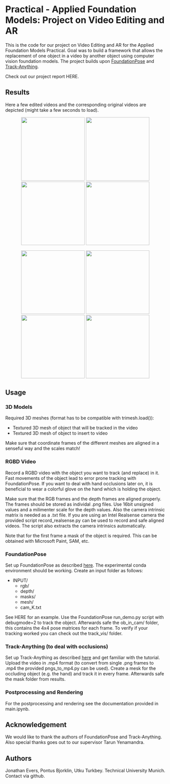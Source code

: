 # Practical - Applied Foundation Models: Project on Video Editing and AR

This is the code for our project on Video Editing and AR for the Applied Foundation Models Practical. Goal was to build a framework that allows the replacement of one object in a video by another object using computer vision foundation models. The project builds upon [FoundationPose](https://github.com/NVlabs/FoundationPose) and [Track-Anything](https://github.com/gaomingqi/Track-Anything).

Check out our project report HERE.

## Results
Here a few edited videos and the corresponding original videos are depicted (might take a few seconds to load).

<p align="center">
  <img src="assets/videos/gun_ego.gif" width="200" />
  <img src="assets/videos/gun_ego_raw.gif" width="200" />
  <img src="assets/videos/sword_ego_short.gif" width="200" />
  <img src="assets/videos/sword_ego_raw_short.gif" width="200" />
</p>

<p align="center">
  <img src="assets/videos/sword_spin.gif" width="200" />
  <img src="assets/videos/sword_spin_raw.gif" width="200" />
  <img src="assets/videos/gun_run_short.gif" width="200" />
  <img src="assets/videos/gun_run_raw_short.gif" width="200" />
</p>




## Usage

### 3D Models
Required 3D meshes (format has to be compatible with trimesh.load()):
* Textured 3D mesh of object that will be tracked in the video
* Textured 3D mesh of object to insert to video

Make sure that coordinate frames of the different meshes are aligned in a senseful way and the scales match!

### RGBD Video
Record a RGBD video with the object you want to track (and replace) in it. Fast movements of the object lead to error prone tracking with FoundationPose. If you want to deal with hand occlusions later on, it is beneficial to wear a colorful glove on the hand which is holding the object.   

Make sure that the RGB frames and the depth frames are aligned properly. The frames should be stored as individal .png files. Use 16bit unsigned values and a milimenter scale for the depth values. Also the camera intrinsic matrix is needed as a .txt file. If you are using an Intel Realsense camera the provided script record_realsense.py can be used to record and safe aligned videos. The script also extracts the camera intrinsics automatically.

Note that for the first frame a mask of the object is required. This can be obtained with Microsoft Paint, SAM, etc.

### FoundationPose
Set up FoundationPose as described [here](https://github.com/NVlabs/FoundationPose). The experimental conda environment should be working. Create an input folder as follows:
* INPUT/
    * rgb/
    * depth/
    * masks/
    * mesh/
    * cam_K.txt

See HERE for an example.
Use the FoundationPose run_demo.py script with debugmode=2 to track the object. Afterwards safe the ob_in_cam/ folder, this contains the 4x4 pose matrices for each frame. To verify if your tracking worked you can check out the track_vis/ folder.

### Track-Anything (to deal with occlusions)
Set up Track-Anything as described [here](https://github.com/gaomingqi/Track-Anything) and get familiar with the tutorial. Upload the video in .mp4 format (to convert from single .png frames to .mp4 the provided pngs_to_mp4.py can be used). Create a mesk for the occluding object (e.g. the hand) and track it in every frame. Afterwards safe the mask folder from results.

### Postprocessing and Rendering
For the postprocessing and rendering see the documentation provided in main.ipynb.

## Acknowledgement
We would like to thank the authors of FoundationPose and Track-Anything. Also special thanks goes out to our supervisor Tarun Yenamandra.

## Authors
Jonathan Evers, Pontus Bjorklin, Utku Turkbey. Technical University Munich. Contact via github.






